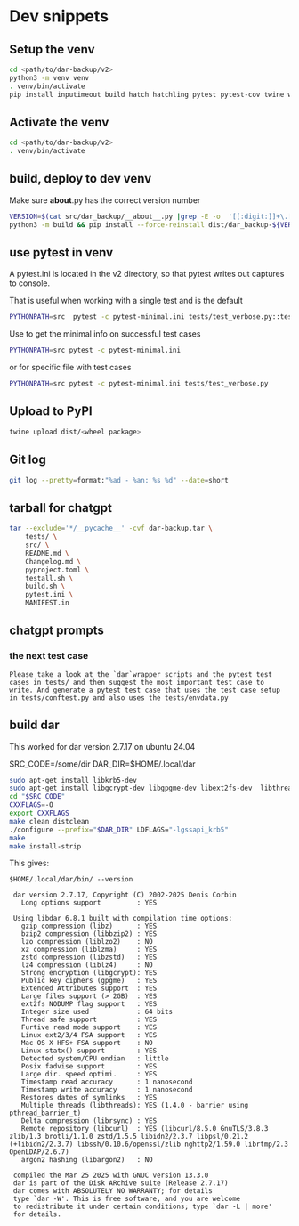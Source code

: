 # Dev snippets

## Setup the venv

```` bash
cd <path/to/dar-backup/v2>
python3 -m venv venv
. venv/bin/activate
pip install inputimeout build hatch hatchling pytest pytest-cov twine wheel psutil pytest-timeout argcomplete
````

## Activate the venv

```` bash
cd <path/to/dar-backup/v2>
. venv/bin/activate
````

## build, deploy to dev venv

Make sure __about__.py has the correct version number

```` bash
VERSION=$(cat src/dar_backup/__about__.py |grep -E -o  '[[:digit:]]+\.[[:digit:]]+\.[[:digit:]]+(\.[[:digit:]]+)?')
python3 -m build && pip install --force-reinstall dist/dar_backup-${VERSION}-py3-none-any.whl
````

## use pytest in venv

A pytest.ini is located in the v2 directory, so that pytest writes out captures to  console.

That is useful when working with a single test and is the default

```` bash
PYTHONPATH=src  pytest -c pytest-minimal.ini tests/test_verbose.py::test_verbose_error_reporting
````

Use  to get the minimal info on successful test cases

```` bash
PYTHONPATH=src pytest -c pytest-minimal.ini
````

or for specific file with test cases

```` bash
PYTHONPATH=src pytest -c pytest-minimal.ini tests/test_verbose.py
````

## Upload to PyPI

```` bash
twine upload dist/<wheel package>
````

## Git log

```` bash
git log --pretty=format:"%ad - %an: %s %d" --date=short
````

## tarball for chatgpt

```` bash
tar --exclude='*/__pycache__' -cvf dar-backup.tar \
    tests/ \
    src/ \
    README.md \
    Changelog.md \
    pyproject.toml \
    testall.sh \
    build.sh \
    pytest.ini \
    MANIFEST.in
````

## chatgpt prompts

### the next test case

```` text
Please take a look at the `dar`wrapper scripts and the pytest test cases in tests/ and then suggest the most important test case to write. And generate a pytest test case that uses the test case setup in tests/conftest.py and also uses the tests/envdata.py
````

## build dar

This worked for dar version 2.7.17 on ubuntu 24.04

SRC_CODE=/some/dir
DAR_DIR=$HOME/.local/dar

```` bash
sudo apt-get install libkrb5-dev 
sudo apt-get install libgcrypt-dev libgpgme-dev libext2fs-dev  libthreadar-dev  librsync-dev  libcurl4-gnutls-dev
cd "$SRC_CODE"
CXXFLAGS=-O
export CXXFLAGS
make clean distclean
./configure --prefix="$DAR_DIR" LDFLAGS="-lgssapi_krb5"
make
make install-strip
````

This gives:

```` code
$HOME/.local/dar/bin/ --version

 dar version 2.7.17, Copyright (C) 2002-2025 Denis Corbin
   Long options support         : YES

 Using libdar 6.8.1 built with compilation time options:
   gzip compression (libz)      : YES
   bzip2 compression (libbzip2) : YES
   lzo compression (liblzo2)    : NO
   xz compression (liblzma)     : YES
   zstd compression (libzstd)   : YES
   lz4 compression (liblz4)     : NO
   Strong encryption (libgcrypt): YES
   Public key ciphers (gpgme)   : YES
   Extended Attributes support  : YES
   Large files support (> 2GB)  : YES
   ext2fs NODUMP flag support   : YES
   Integer size used            : 64 bits
   Thread safe support          : YES
   Furtive read mode support    : YES
   Linux ext2/3/4 FSA support   : YES
   Mac OS X HFS+ FSA support    : NO
   Linux statx() support        : YES
   Detected system/CPU endian   : little
   Posix fadvise support        : YES
   Large dir. speed optimi.     : YES
   Timestamp read accuracy      : 1 nanosecond
   Timestamp write accuracy     : 1 nanosecond
   Restores dates of symlinks   : YES
   Multiple threads (libthreads): YES (1.4.0 - barrier using pthread_barrier_t)
   Delta compression (librsync) : YES
   Remote repository (libcurl)  : YES (libcurl/8.5.0 GnuTLS/3.8.3 zlib/1.3 brotli/1.1.0 zstd/1.5.5 libidn2/2.3.7 libpsl/0.21.2 (+libidn2/2.3.7) libssh/0.10.6/openssl/zlib nghttp2/1.59.0 librtmp/2.3 OpenLDAP/2.6.7)
   argon2 hashing (libargon2)   : NO

 compiled the Mar 25 2025 with GNUC version 13.3.0
 dar is part of the Disk ARchive suite (Release 2.7.17)
 dar comes with ABSOLUTELY NO WARRANTY; for details
 type `dar -W'. This is free software, and you are welcome
 to redistribute it under certain conditions; type `dar -L | more'
 for details.
````

